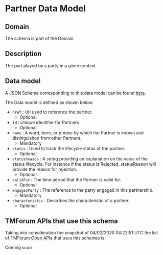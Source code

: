# Partner Data Model

## Domain

The  schema is part of the  Domain

## Description

The part played by a party in a given context.

## Data model

A JSON Schema corresponding to this data model can be found
[here](https://github.com/tmforum-rand/schemas/blob/candidates/EngagedParty/Partner.schema.json).

The Data model is defined as shown below:
- `href` : Url used to reference the partner.
  - Optional
- `id` : Unique identifier for Partners
  - Optional
- `name` : A word, term, or phrase by which the Partner is known and distinguished from other Partners.
  - Mandatory
- `status` : Used to track the lifecycle status of the partner.
  - Optional
- `statusReason` : A string providing an explanation on the value of the status lifecycle. For instance if the status is Rejected, statusReason will provide the reason for rejection.
  - Optional
- `validFor` : The time period that the Partner is valid for.
  - Optional
- `engagedParty` : The reference to the party engaged in this partnership.
  - Mandatory
- `characteristic` : Describes the characteristic of a partner.
  - Optional




## TMForum APIs that use this schema

Taking into consideration the snapshot of 04/02/2020 04:22:51 UTC the list of [TMForum Open APIs](https://www.tmforum.org/open-apis/) that uses this schemas is:

Coming soon